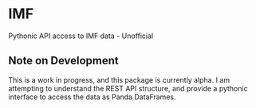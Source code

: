 # IMF

Pythonic API access to IMF data - Unofficial

## Note on Development

This is a work in progress, and this package is currently alpha.
I am attempting to understand the REST API structure, and provide a pythonic interface to access the data as Panda DataFrames.
